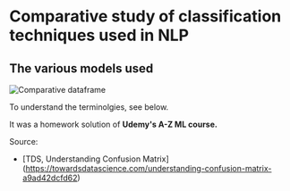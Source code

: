 # Comparative study of classification techniques used in NLP


## The various models used

![Comparative dataframe](https://github.com/Srinjoy-Santra/Data-science-projects/tree/master/Restaurant%20Reviews%20NLP/nlp.png)

To understand the terminolgies, see below.

It was a homework solution of **Udemy's A-Z ML course.**

Source: 
- [TDS, Understanding Confusion Matrix] (https://towardsdatascience.com/understanding-confusion-matrix-a9ad42dcfd62)